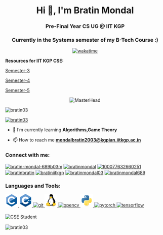 
<h1 align="center">Hi 👋, I'm Bratin Mondal</h1>
<h3 align="center">Pre-Final Year CS UG @ IIT KGP</h3>

<h3 align ="center">Currently in the Systems semester of my B-Tech Course :)</h3>  

<div align="center">

[![wakatime](https://wakatime.com/badge/user/e929b1ab-56eb-4235-bfe7-1a7a27ee52c3.svg)](https://wakatime.com/@e929b1ab-56eb-4235-bfe7-1a7a27ee52c3)

</div>

**Resources for IIT KGP CSE:**

[Semester-3](https://github.com/bratin03/3RD-SEMESTER-CSE)

[Semester-4](https://github.com/bratin03/4TH-SEMESTER-CSE)

[Semester-5](https://github.com/bratin03/5TH-SEMESTER-CSE)




<div align="center">

![MasterHead](https://mir-s3-cdn-cf.behance.net/project_modules/disp/99006f115423693.604e740477fb9.jpg)

</div>


<p align="left"> <img src="https://komarev.com/ghpvc/?username=bratin03&label=Profile%20views&color=0e75b6&style=flat" alt="bratin03" /> </p>

<p align="left"> <a href="https://github.com/ryo-ma/github-profile-trophy"><img src="https://github-profile-trophy.vercel.app/?username=bratin03" alt="bratin03" /></a> </p>

- 🌱 I’m currently learning **Algorithms,Game Theory**

- 📫 How to reach me **mondalbratin2003@kgpian.iitkgp.ac.in**

<h3 align="left">Connect with me:</h3>
<p align="left">
<a href="https://linkedin.com/in/bratin-mondal-689b03m" target="blank"><img align="center" src="https://raw.githubusercontent.com/rahuldkjain/github-profile-readme-generator/master/src/images/icons/Social/linked-in-alt.svg" alt="bratin-mondal-689b03m" height="30" width="40" /></a>
<a href="https://kaggle.com/bratinmondal" target="blank"><img align="center" src="https://raw.githubusercontent.com/rahuldkjain/github-profile-readme-generator/master/src/images/icons/Social/kaggle.svg" alt="bratinmondal" height="30" width="40" /></a>
<a href="https://fb.com/100077632660251" target="blank"><img align="center" src="https://raw.githubusercontent.com/rahuldkjain/github-profile-readme-generator/master/src/images/icons/Social/facebook.svg" alt="100077632660251" height="30" width="40" /></a>
<a href="https://instagram.com/bratinbratin" target="blank"><img align="center" src="https://raw.githubusercontent.com/rahuldkjain/github-profile-readme-generator/master/src/images/icons/Social/instagram.svg" alt="bratinbratin" height="30" width="40" /></a>
<a href="https://www.youtube.com/c/bratiniitkgp" target="blank"><img align="center" src="https://raw.githubusercontent.com/rahuldkjain/github-profile-readme-generator/master/src/images/icons/Social/youtube.svg" alt="bratiniitkgp" height="30" width="40" /></a>
<a href="https://www.codechef.com/users/bratinmondal03" target="blank"><img align="center" src="https://cdn.jsdelivr.net/npm/simple-icons@3.1.0/icons/codechef.svg" alt="bratinmondal03" height="30" width="40" /></a>
<a href="https://www.leetcode.com/bratinmondal689" target="blank"><img align="center" src="https://raw.githubusercontent.com/rahuldkjain/github-profile-readme-generator/master/src/images/icons/Social/leet-code.svg" alt="bratinmondal689" height="30" width="40" /></a>
</p>

<h3 align="left">Languages and Tools:</h3>
<p align="left"> <a href="https://www.cprogramming.com/" target="_blank" rel="noreferrer"> <img src="https://raw.githubusercontent.com/devicons/devicon/master/icons/c/c-original.svg" alt="c" width="40" height="40"/> </a> <a href="https://www.w3schools.com/cpp/" target="_blank" rel="noreferrer"> <img src="https://raw.githubusercontent.com/devicons/devicon/master/icons/cplusplus/cplusplus-original.svg" alt="cplusplus" width="40" height="40"/> </a> <a href="https://git-scm.com/" target="_blank" rel="noreferrer"> <img src="https://www.vectorlogo.zone/logos/git-scm/git-scm-icon.svg" alt="git" width="40" height="40"/> </a> <a href="https://www.linux.org/" target="_blank" rel="noreferrer"> <img src="https://raw.githubusercontent.com/devicons/devicon/master/icons/linux/linux-original.svg" alt="linux" width="40" height="40"/> </a> <a href="https://opencv.org/" target="_blank" rel="noreferrer"> <img src="https://www.vectorlogo.zone/logos/opencv/opencv-icon.svg" alt="opencv" width="40" height="40"/> </a> <a href="https://www.python.org" target="_blank" rel="noreferrer"> <img src="https://raw.githubusercontent.com/devicons/devicon/master/icons/python/python-original.svg" alt="python" width="40" height="40"/> </a> <a href="https://pytorch.org/" target="_blank" rel="noreferrer"> <img src="https://www.vectorlogo.zone/logos/pytorch/pytorch-icon.svg" alt="pytorch" width="40" height="40"/> </a> <a href="https://www.tensorflow.org" target="_blank" rel="noreferrer"> <img src="https://www.vectorlogo.zone/logos/tensorflow/tensorflow-icon.svg" alt="tensorflow" width="40" height="40"/> </a> </p>

<img align="middle" alt="CSE Student" width="400" src="https://hack.codingblocks.com/_nuxt/img/maingif.1646021.gif">





<p><img align="center" src="https://github-readme-streak-stats.herokuapp.com/?user=bratin03&" alt="bratin03" /></p>

